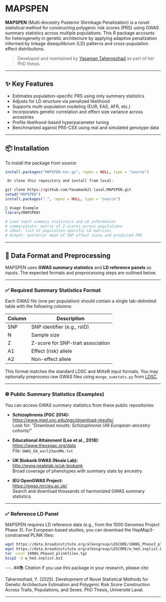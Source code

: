 # MAPSPEN

**MAPSPEN** (Multi-Ancestry Posterior Shrinkage Penalization) is a novel statistical method for constructing polygenic risk scores (PRS) using GWAS summary statistics across multiple populations. This R package accounts for heterogeneity in genetic architecture by applying adaptive penalization informed by linkage disequilibrium (LD) patterns and cross-population effect distributions.

> Developed and maintained by [Yasaman Tahernezhad](https://github.com/Yasaman621-laval) as part of her PhD thesis.

---

## ✨ Key Features

- Estimates population-specific PRS using only summary statistics
- Adjusts for LD structure via penalized likelihood
- Supports multi-population modeling (EUR, EAS, AFR, etc.)
- Incorporates genetic correlation and effect size variance across ancestries
- Profile likelihood-based hyperparameter tuning
- Benchmarked against PRS-CSX using real and simulated genotype data

---

## 📦 Installation

To install the package from source:

```r
install.packages("MAPSPEN.tar.gz", repos = NULL, type = "source")

 Or clone this repository and install from local:

git clone https://github.com/Yasaman621-laval/MAPSPEN.git
setwd("MAPSPEN")
install.packages(".", repos = NULL, type = "source")

🚀 Usage Example
library(MAPSPEN)

# Load input summary statistics and LD information
# summaryStats: matrix of Z-scores across populations
# LDmat: list of population-specific LD matrices
# Output: posterior mean of SNP effect sizes and predicted PRS
```
---
## 📁 Data Format and Preprocessing

MAPSPEN uses **GWAS summary statistics** and **LD reference panels** as inputs. The expected formats and preprocessing steps are outlined below.

---

### ✅ Required Summary Statistics Format

Each GWAS file (one per population) should contain a single tab-delimited table with the following columns:

| Column | Description                      |
|--------|----------------------------------|
| SNP    | SNP identifier (e.g., rsID)      |
| N      | Sample size                      |
| Z      | Z-score for SNP-trait association |
| A1     | Effect (risk) allele             |
| A2     | Non-effect allele                |

This format matches the standard LDSC and MiXeR input formats. You may optionally preprocess raw GWAS files using `munge_sumstats.py` from [LDSC](https://github.com/bulik/ldsc).

---

### 🌐 Public Summary Statistics (Examples)

You can access GWAS summary statistics from these public repositories:

- **Schizophrenia (PGC 2014):**  
  https://www.med.unc.edu/pgc/download-results/  
  Look for: _"Download results: Schizophrenia (49 European-ancestry cohorts)"_

- **Educational Attainment (Lee et al., 2018):**  
  https://www.thessgac.org/data  
  File: `GWAS_EA_excl23andMe.txt`

- **UK Biobank GWAS (Neale Lab):**  
  http://www.nealelab.is/uk-biobank  
  Broad coverage of phenotypes with summary stats by ancestry.

- **IEU OpenGWAS Project:**  
  https://gwas.mrcieu.ac.uk/  
  Search and download thousands of harmonized GWAS summary statistics.

---

### ✅ Reference LD Panel

MAPSPEN requires LD reference data (e.g., from the 1000 Genomes Project Phase 3). For European-based studies, you can download the HapMap3-constrained PLINK files:

```bash
wget https://data.broadinstitute.org/alkesgroup/LDSCORE/1000G_Phase3_plinkfiles.tgz
wget https://data.broadinstitute.org/alkesgroup/LDSCORE/w_hm3.snplist.bz2
tar -xzvf 1000G_Phase3_plinkfiles.tgz
bzip2 -d w_hm3.snplist.bz2
```
---.
##📚 Citation
If you use this package in your research, please cite:

Tahernezhad, Y. (2025). Development of Novel Statistical Methods for Genetic Architecture Estimation and Polygenic Risk Score Construction Across Traits, Populations, and Sexes. PhD Thesis, Université Laval.

---

